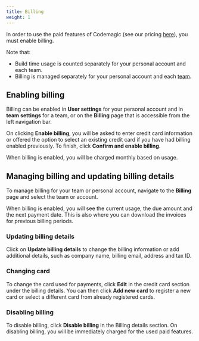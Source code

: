 ```yaml
---
title: Billing
weight: 1
---
```


In order to use the paid features of Codemagic (see our pricing [here](https://codemagic.io/pricing/)), you must enable billing. 

Note that:
* Build time usage is counted separately for your personal account and each team. 
* Billing is managed separately for your personal account and each [team](../teams/teams). 

## Enabling billing

Billing can be enabled in **User settings** for your personal account and in **team settings** for a team, or on the **Billing** page that is accessible from the left navigation bar.

On clicking **Enable billing**, you will be asked to enter credit card information or offered the option to select an existing credit card if you have had billing enabled previously. To finish, click **Confirm and enable billing**.

When billing is enabled, you will be charged monthly based on usage.

## Managing billing and updating billing details

To manage billing for your team or personal account, navigate to the **Billing** page and select the team or account. 

When billing is enabled, you will see the current usage, the due amount and the next payment date. This is also where you can download the invoices for previous billing periods.

### Updating billing details

Click on **Update billing details** to change the billing information or add additional details, such as company name, billing email, address and tax ID.

### Changing card

To change the card used for payments, click **Edit** in the credit card section under the billing details. You can then click **Add new card** to register a new card or select a different card from already registered cards.

### Disabling billing

To disable billing, click **Disable billing** in the Billing details section. On disabling billing, you will be immediately charged for the used paid features.
